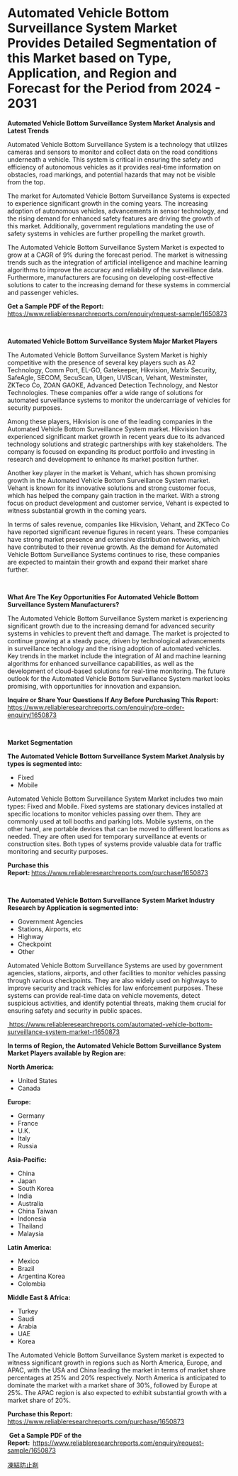 <p><h1>Automated Vehicle Bottom Surveillance System Market Provides Detailed Segmentation of this Market based on Type, Application, and Region and Forecast for the Period from 2024 - 2031</h1></p><p><strong>Automated Vehicle Bottom Surveillance System Market Analysis and Latest Trends</strong></p>
<p><p>Automated Vehicle Bottom Surveillance System is a technology that utilizes cameras and sensors to monitor and collect data on the road conditions underneath a vehicle. This system is critical in ensuring the safety and efficiency of autonomous vehicles as it provides real-time information on obstacles, road markings, and potential hazards that may not be visible from the top.</p><p>The market for Automated Vehicle Bottom Surveillance Systems is expected to experience significant growth in the coming years. The increasing adoption of autonomous vehicles, advancements in sensor technology, and the rising demand for enhanced safety features are driving the growth of this market. Additionally, government regulations mandating the use of safety systems in vehicles are further propelling the market growth.</p><p>The Automated Vehicle Bottom Surveillance System Market is expected to grow at a CAGR of 9% during the forecast period. The market is witnessing trends such as the integration of artificial intelligence and machine learning algorithms to improve the accuracy and reliability of the surveillance data. Furthermore, manufacturers are focusing on developing cost-effective solutions to cater to the increasing demand for these systems in commercial and passenger vehicles.</p></p>
<p><strong>Get a Sample PDF of the Report:&nbsp;</strong> <a href="https://www.reliableresearchreports.com/enquiry/request-sample/1650873">https://www.reliableresearchreports.com/enquiry/request-sample/1650873</a></p>
<p>&nbsp;</p>
<p><strong>Automated Vehicle Bottom Surveillance System Major Market Players</strong></p>
<p><p>The Automated Vehicle Bottom Surveillance System Market is highly competitive with the presence of several key players such as A2 Technology, Comm Port, EL-GO, Gatekeeper, Hikvision, Matrix Security, SafeAgle, SECOM, SecuScan, Ulgen, UVIScan, Vehant, Westminster, ZKTeco Co, ZOAN GAOKE, Advanced Detection Technology, and Nestor Technologies. These companies offer a wide range of solutions for automated surveillance systems to monitor the undercarriage of vehicles for security purposes.</p><p>Among these players, Hikvision is one of the leading companies in the Automated Vehicle Bottom Surveillance System market. Hikvision has experienced significant market growth in recent years due to its advanced technology solutions and strategic partnerships with key stakeholders. The company is focused on expanding its product portfolio and investing in research and development to enhance its market position further.</p><p>Another key player in the market is Vehant, which has shown promising growth in the Automated Vehicle Bottom Surveillance System market. Vehant is known for its innovative solutions and strong customer focus, which has helped the company gain traction in the market. With a strong focus on product development and customer service, Vehant is expected to witness substantial growth in the coming years.</p><p>In terms of sales revenue, companies like Hikvision, Vehant, and ZKTeco Co have reported significant revenue figures in recent years. These companies have strong market presence and extensive distribution networks, which have contributed to their revenue growth. As the demand for Automated Vehicle Bottom Surveillance Systems continues to rise, these companies are expected to maintain their growth and expand their market share further.</p></p>
<p>&nbsp;</p>
<p><strong>What Are The Key Opportunities For Automated Vehicle Bottom Surveillance System Manufacturers?</strong></p>
<p><p>The Automated Vehicle Bottom Surveillance System market is experiencing significant growth due to the increasing demand for advanced security systems in vehicles to prevent theft and damage. The market is projected to continue growing at a steady pace, driven by technological advancements in surveillance technology and the rising adoption of automated vehicles. Key trends in the market include the integration of AI and machine learning algorithms for enhanced surveillance capabilities, as well as the development of cloud-based solutions for real-time monitoring. The future outlook for the Automated Vehicle Bottom Surveillance System market looks promising, with opportunities for innovation and expansion.</p></p>
<p><strong>Inquire or Share Your Questions If Any Before Purchasing This Report:</strong> <a href="https://www.reliableresearchreports.com/enquiry/pre-order-enquiry/1650873">https://www.reliableresearchreports.com/enquiry/pre-order-enquiry/1650873</a></p>
<p>&nbsp;</p>
<p><strong>Market Segmentation</strong></p>
<p><strong>The Automated Vehicle Bottom Surveillance System Market Analysis by types is segmented into:</strong></p>
<p><ul><li>Fixed</li><li>Mobile</li></ul></p>
<p><p>Automated Vehicle Bottom Surveillance System Market includes two main types: Fixed and Mobile. Fixed systems are stationary devices installed at specific locations to monitor vehicles passing over them. They are commonly used at toll booths and parking lots. Mobile systems, on the other hand, are portable devices that can be moved to different locations as needed. They are often used for temporary surveillance at events or construction sites. Both types of systems provide valuable data for traffic monitoring and security purposes.</p></p>
<p><strong>Purchase this Report:&nbsp;</strong><a href="https://www.reliableresearchreports.com/purchase/1650873">https://www.reliableresearchreports.com/purchase/1650873</a></p>
<p>&nbsp;</p>
<p><strong>The Automated Vehicle Bottom Surveillance System Market Industry Research by Application is segmented into:</strong></p>
<p><ul><li>Government Agencies</li><li>Stations, Airports, etc</li><li>Highway</li><li>Checkpoint</li><li>Other</li></ul></p>
<p><p>Automated Vehicle Bottom Surveillance Systems are used by government agencies, stations, airports, and other facilities to monitor vehicles passing through various checkpoints. They are also widely used on highways to improve security and track vehicles for law enforcement purposes. These systems can provide real-time data on vehicle movements, detect suspicious activities, and identify potential threats, making them crucial for ensuring safety and security in public spaces.</p></p>
<p><a href="https://www.reliableresearchreports.com/automated-vehicle-bottom-surveillance-system-market-r1650873">&nbsp;https://www.reliableresearchreports.com/automated-vehicle-bottom-surveillance-system-market-r1650873</a></p>
<p><strong>In terms of Region, the Automated Vehicle Bottom Surveillance System Market Players available by Region are:</strong></p>
<p>
    <p> <strong> North America: </strong>
        <ul>
            <li>United States</li>
            <li>Canada</li>
        </ul>
        </p> 
    <p> <strong> Europe: </strong>
        <ul>
            <li>Germany</li>
            <li>France</li>
            <li>U.K.</li>
            <li>Italy</li>
            <li>Russia</li>
        </ul>
        </p> 
    <p> <strong> Asia-Pacific: </strong>
        <ul>
            <li>China</li>
            <li>Japan</li>
            <li>South Korea</li>
            <li>India</li>
            <li>Australia</li>
            <li>China Taiwan</li>
            <li>Indonesia</li>
            <li>Thailand</li>
            <li>Malaysia</li>
        </ul>
        </p> 
    <p> <strong> Latin America: </strong>
        <ul>
            <li>Mexico</li>
            <li>Brazil</li>
            <li>Argentina Korea</li>
            <li>Colombia</li>
        </ul>
        </p> 
    <p> <strong> Middle East & Africa: </strong>
        <ul>
            <li>Turkey</li>
            <li>Saudi</li>
            <li>Arabia</li>
            <li>UAE</li>
            <li>Korea</li>
        </ul>
    </p>
    </p>
<p><p>The Automated Vehicle Bottom Surveillance System market is expected to witness significant growth in regions such as North America, Europe, and APAC, with the USA and China leading the market in terms of market share percentages at 25% and 20% respectively. North America is anticipated to dominate the market with a market share of 30%, followed by Europe at 25%. The APAC region is also expected to exhibit substantial growth with a market share of 20%.</p></p>
<p><strong>Purchase this Report: </strong><a href="https://www.reliableresearchreports.com/purchase/1650873">https://www.reliableresearchreports.com/purchase/1650873</a></p>
<p>&nbsp;<strong>Get a Sample PDF of the Report:&nbsp;&nbsp;</strong><a href="https://www.reliableresearchreports.com/enquiry/request-sample/1650873">https://www.reliableresearchreports.com/enquiry/request-sample/1650873</a></p>
<p><strong></strong></p>
<p><p><a href="https://github.com/RodHoppe07/Market-Research-Report-List-1/blob/main/155419894543.md">凍結防止剤</a></p></p>